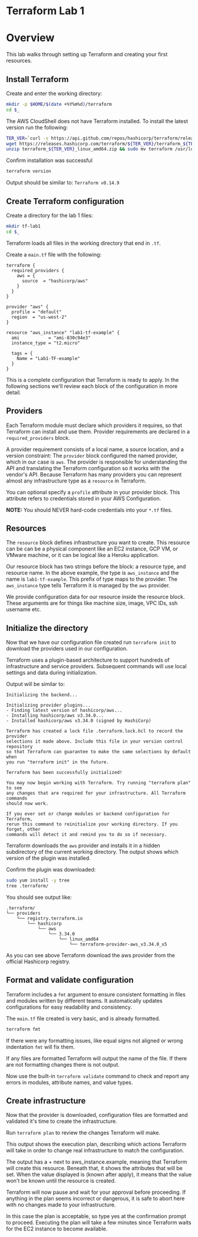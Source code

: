 # Terraform Lab 1

# Overview
This lab walks through setting up Terraform and creating your first resources. 

## Install Terraform 
Create and enter the working directory:
```sh
mkdir -p $HOME/$(date +%Y%m%d)/terraform
cd $_
```
The AWS CloudShell does not have Terraform installed. To install the latest version run the following: 
```sh
TER_VER=`curl -s https://api.github.com/repos/hashicorp/terraform/releases/latest | grep tag_name | cut -d: -f2 | tr -d \"\,\v | awk '{$1=$1};1'`
wget https://releases.hashicorp.com/terraform/${TER_VER}/terraform_${TER_VER}_linux_amd64.zip
unzip terraform_${TER_VER}_linux_amd64.zip && sudo mv terraform /usr/local/bin/
```

Confirm installation was successful
```sh
terraform version 
```

Output should be similar to: `Terraform v0.14.9`

## Create Terraform configuration
Create a directory for the lab 1 files:
```sh
mkdir tf-lab1
cd $_
```
Terraform loads all files in the working directory that end in `.tf`.

Create a `main.tf` file with the following: 
```hcl
terraform {
  required_providers {
    aws = {
      source  = "hashicorp/aws"
    }
  }
}

provider "aws" {
  profile = "default"
  region  = "us-west-2"
}

resource "aws_instance" "lab1-tf-example" {
  ami           = "ami-830c94e3"
  instance_type = "t2.micro"

  tags = {
    Name = "Lab1-TF-example"
  }
}
```

This is a complete configuration that Terraform is ready to apply. In the following sections we'll review each block of the configuration in more detail.

## Providers 
Each Terraform module must declare which providers it requires, so that Terraform can install and use them. Provider requirements are declared in a `required_providers` block.

A provider requirement consists of a local name, a source location, and a version constraint:
The `provider` block configured the named provider, which in our case is `aws`. The provider is responsible for understanding the API and translating the Terraform configuration so it works with the vendor's API. Because Terraform has many providers you can represent almost any infrastructure type as a `resource` in Terraform.

You can optional specify a `profile` attribute in your provider block. This attribute refers to credentials stored in your AWS Configuration. 

**NOTE:** You should NEVER hard-code credentials into your `*.tf` files. 

## Resources 
The `resource` block defines infrastructure you want to create. This resource can be can be a physical component like an EC2 instance, GCP VM, or VMware machine, or it can be logical like a Heroku application. 

Our resource block has two strings before the block: a resource type, and resource name. 
In the above example, the type is `aws_instance` and the name is `lab1-tf-example`. This prefix of type maps to the provider. The `aws_instance` type tells Terraform it is managed by the `aws` provider.

We provide configuration data for our resource inside the resource block. These arguments are for things like machine size, image, VPC IDs, ssh username etc. 

## Initialize the directory
Now that we have our configuration file created run `terraform init` to download the providers used in our configuration.

Terraform uses a plugin-based architecture to support hundreds of infrastructure and service providers. Subsequent commands will use local settings and data during initialization.

Output will be similar to: 
```
Initializing the backend...

Initializing provider plugins...
- Finding latest version of hashicorp/aws...
- Installing hashicorp/aws v3.34.0...
- Installed hashicorp/aws v3.34.0 (signed by HashiCorp)

Terraform has created a lock file .terraform.lock.hcl to record the provider
selections it made above. Include this file in your version control repository
so that Terraform can guarantee to make the same selections by default when
you run "terraform init" in the future.

Terraform has been successfully initialized!

You may now begin working with Terraform. Try running "terraform plan" to see
any changes that are required for your infrastructure. All Terraform commands
should now work.

If you ever set or change modules or backend configuration for Terraform,
rerun this command to reinitialize your working directory. If you forget, other
commands will detect it and remind you to do so if necessary.
```

Terraform downloads the `aws` provider and installs it in a hidden subdirectory of the current working directory. The output shows which version of the plugin was installed.

Confirm the plugin was downloaded: 
```sh
sudo yum install -y tree 
tree .terraform/
```

You should see output like: 
```
.terraform/
└── providers
    └── registry.terraform.io
        └── hashicorp
            └── aws
                └── 3.34.0
                    └── linux_amd64
                        └── terraform-provider-aws_v3.34.0_x5
```

As you can see above Terraform download the aws provider from the official Hashicorp registry. 

## Format and validate configuration 
Terraform includes a `fmt` argument to ensure consistent formatting in files and modules written by different teams. It automatically updates configurations for easy readability and consistency. 

The `main.tf` file created is very basic, and is already formatted. 
```sh
terraform fmt 
```

If there were any formatting issues, like equal signs not aligned or wrong indentation `fmt` will fix them.

If any files are formatted Terraform will output the name of the file. If there are not formatting changes there is not output.

Now use the built-in `terraform validate` command to check and report any errors in modules, attribute names, and value types.

## Create infrastructure 
Now that the provider is downloaded, configuration files are formatted and validated it's time to create the infrastructure. 

Run `terraform plan` to review the changes Terraform will make. 

This output shows the execution plan, describing which actions Terraform will take in order to change real infrastructure to match the configuration.

The output has a + next to aws_instance.example, meaning that Terraform will create this resource. Beneath that, it shows the attributes that will be set. When the value displayed is (known after apply), it means that the value won't be known until the resource is created.

Terraform will now pause and wait for your approval before proceeding. If anything in the plan seems incorrect or dangerous, it is safe to abort here with no changes made to your infrastructure.

In this case the plan is acceptable, so type yes at the confirmation prompt to proceed. Executing the plan will take a few minutes since Terraform waits for the EC2 instance to become available.





